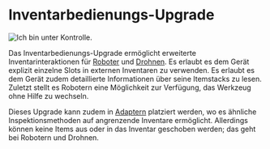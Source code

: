 # Inventarbedienungs-Upgrade

![Ich bin unter Kontrolle.](oredict:oc:inventoryControllerUpgrade)

Das Inventarbedienungs-Upgrade ermöglicht erweiterte Inventarinteraktionen für [Roboter](../block/robot.md) und [Drohnen](drone.md). Es erlaubt es dem Gerät explizit einzelne Slots in externen Inventaren zu verwenden. Es erlaubt es dem Gerät zudem detaillierte Informationen über seine Itemstacks zu lesen. Zuletzt stellt es Robotern eine Möglichkeit zur Verfügung, das Werkzeug ohne Hilfe zu wechseln.

Dieses Upgrade kann zudem in [Adaptern](../block/adapter.md) platziert werden, wo es ähnliche Inspektionsmethoden auf angrenzende Inventare ermöglicht. Allerdings können keine Items aus oder in das Inventar geschoben werden; das geht bei Robotern und Drohnen.
